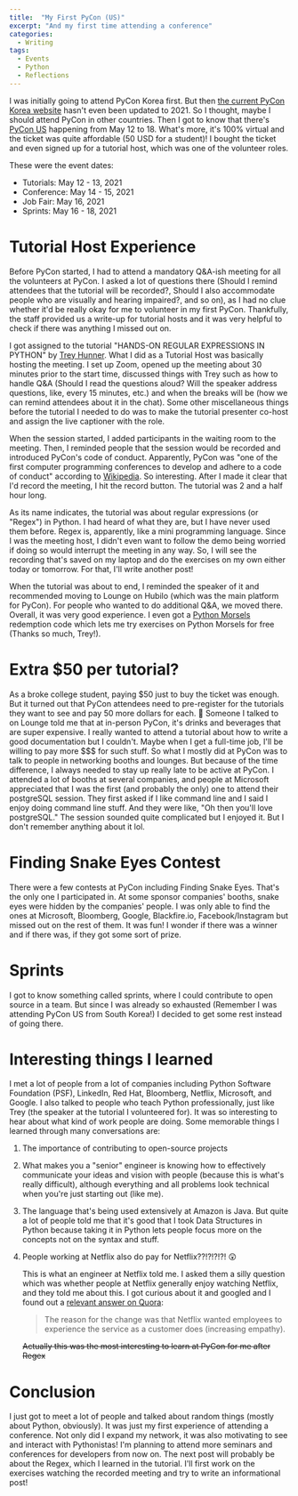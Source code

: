 ```yaml
---
title:  "My First PyCon (US)"
excerpt: "And my first time attending a conference"
categories:
  - Writing
tags:
  - Events
  - Python
  - Reflections
---
```


I was initially going to attend PyCon Korea first. But then [the current PyCon Korea website](https://pycon.kr/2020/) hasn't even been updated to 2021. So I thought, maybe I should attend PyCon in other countries. Then I got to know that there's [PyCon US](https://us.pycon.org/2021/) happening from May 12 to 18. What's more, it's 100% virtual and the ticket was quite affordable (50 USD for a student)! I bought the ticket and even signed up for a tutorial host, which was one of the volunteer roles.

These were the event dates:

- Tutorials: May 12 - 13, 2021
- Conference: May 14 - 15, 2021
- Job Fair: May 16, 2021
- Sprints: May 16 - 18, 2021

# Tutorial Host Experience

Before PyCon started, I had to attend a mandatory Q&A-ish meeting for all the volunteers at PyCon. I asked a lot of questions there (Should I remind attendees that the tutorial will be recorded?, Should I also accommodate people who are visually and hearing impaired?, and so on), as I had no clue whether it'd be really okay for me to volunteer in my first PyCon. Thankfully, the staff provided us a write-up for tutorial hosts and it was very helpful to check if there was anything I missed out on.

I got assigned to the tutorial "HANDS-ON REGULAR EXPRESSIONS IN PYTHON" by [Trey Hunner](https://treyhunner.com/). What I did as a Tutorial Host was basically hosting the meeting. I set up Zoom, opened up the meeting about 30 minutes prior to the start time, discussed things with Trey such as how to handle Q&A (Should I read the questions aloud? Will the speaker address questions, like, every 15 minutes, etc.) and when the breaks will be (how we can remind attendees about it in the chat). Some other miscellaneous things before the tutorial I needed to do was to make the tutorial presenter co-host and assign the live captioner with the role.

When the session started, I added participants in the waiting room to the meeting. Then, I reminded people that the session would be recorded and introduced PyCon's code of conduct. Apparently, PyCon was "one of the first computer programming conferences to develop and adhere to a code of conduct" according to [Wikipedia](https://en.wikipedia.org/wiki/Python_Conference). So interesting. After I made it clear that I'd record the meeting, I hit the record button. The tutorial was 2 and a half hour long.

As its name indicates, the tutorial was about regular expressions (or "Regex") in Python. I had heard of what they are, but I have never used them before. Regex is, apparently, like a mini programming language. Since I was the meeting host, I didn't even want to follow the demo being worried if doing so would interrupt the meeting in any way. So, I will see the recording that's saved on my laptop and do the exercises on my own either today or tomorrow. For that, I'll write another post!

When the tutorial was about to end, I reminded the speaker of it and recommended moving to Lounge on Hubilo (which was the main platform for PyCon). For people who wanted to do additional Q&A, we moved there. Overall, it was very good experience. I even got a [Python Morsels](https://www.pythonmorsels.com/) redemption code which lets me try exercises on Python Morsels for free (Thanks so much, Trey!).

# Extra $50 per tutorial?

As a broke college student, paying $50 just to buy the ticket was enough. But it turned out that PyCon attendees need to pre-register for the tutorials they want to see and pay 50 more dollars for each. 🤯 Someone I talked to on Lounge told me that at in-person PyCon, it's drinks and beverages that are super expensive. I really wanted to attend a tutorial about how to write a good documentation but I couldn't. Maybe when I get a full-time job, I'll be willing to pay more $$$ for such stuff. So what I mostly did at PyCon was to talk to people in networking booths and lounges. But because of the time difference, I always needed to stay up really late to be active at PyCon. I attended a lot of booths at several companies, and people at Microsoft appreciated that I was the first (and probably the only) one to attend their postgreSQL session. They first asked if I like command line and I said I enjoy doing command line stuff. And they were like, "Oh then you'll love postgreSQL." The session sounded quite complicated but I enjoyed it. But I don't remember anything about it lol.

# Finding Snake Eyes Contest

There were a few contests at PyCon including Finding Snake Eyes. That's the only one I participated in. At some sponsor companies' booths, snake eyes were hidden by the companies' people. I was only able to find the ones at Microsoft, Bloomberg, Google, Blackfire.io, Facebook/Instagram but missed out on the rest of them. It was fun! I wonder if there was a winner and if there was, if they got some sort of prize.

# Sprints

I got to know something called sprints, where I could contribute to open source in a team. But since I was already so exhausted (Remember I was attending PyCon US from South Korea!) I decided to get some rest instead of going there.

# Interesting things I learned

I met a lot of people from a lot of companies including Python Software Foundation (PSF), LinkedIn, Red Hat, Bloomberg, Netflix, Microsoft, and Google. I also talked to people who teach Python professionally, just like Trey (the speaker at the tutorial I volunteered for). It was so interesting to hear about what kind of work people are doing. Some memorable things I learned through many conversations are:

1. The importance of contributing to open-source projects

2. What makes you a "senior" engineer is knowing how to effectively communicate your ideas and vision with people (because this is what's really difficult), although everything and all problems look technical when you're just starting out (like me).

3. The language that's being used extensively at Amazon is Java. But quite a lot of people told me that it's good that I took Data Structures in Python because taking it in Python lets people focus more on the concepts not on the syntax and stuff.

4. People working at Netflix also do pay for Netflix??!?!?!?! 😲

   This is what an engineer at Netflix told me. I asked them a silly question which was whether people at Netflix generally enjoy watching Netflix, and they told me about this. I got curious about it and googled and I found out a [relevant answer on Quora](https://www.quora.com/Do-you-get-free-Netflix-if-you-work-at-Netflix):

   > The reason for the change was that Netflix wanted employees to experience the service as a customer does (increasing empathy).

   ~~Actually this was the most interesting to learn at PyCon for me after Regex~~

# Conclusion

I just got to meet a lot of people and talked about random things (mostly about Python, obviously). It was just my first experience of attending a conference. Not only did I expand my network, it was also motivating to see and interact with Pythonistas! I'm planning to attend more seminars and conferences for developers from now on. The next post will probably be about the Regex, which I learned in the tutorial. I'll first work on the exercises watching the recorded meeting and try to write an informational post!